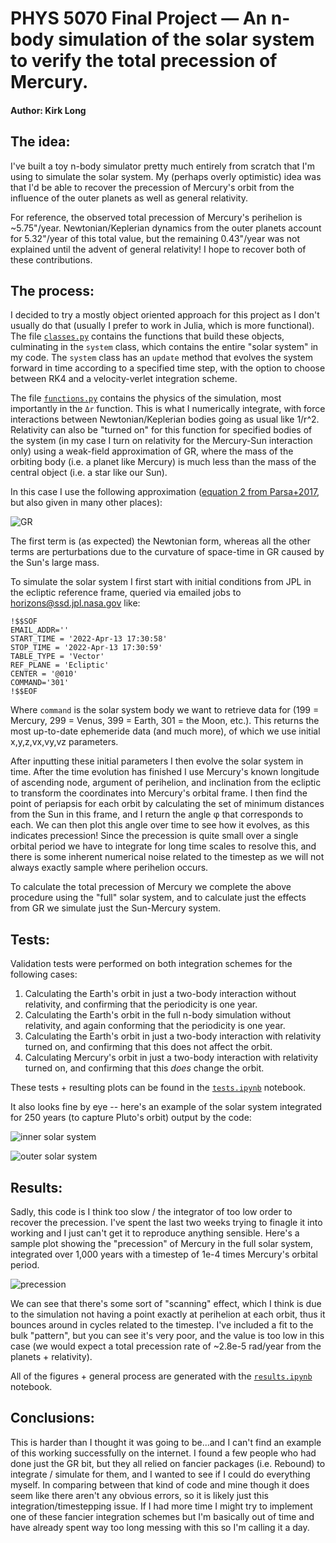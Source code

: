 # PHYS 5070 Final Project &mdash; An n-body simulation of the solar system to verify the total precession of Mercury.

#### Author: Kirk Long


## The idea:

I've built a toy n-body simulator pretty much entirely from scratch that I'm using to simulate the solar system. My (perhaps overly optimistic) idea was that I'd be able to recover the precession of Mercury's orbit from the influence of the outer planets as well as general relativity. 

For reference, the observed total precession of Mercury's perihelion is ~5.75"/year. Newtonian/Keplerian dynamics from the outer planets account for 5.32"/year of this total value, but the remaining 0.43"/year was not explained until the advent of general relativity! I hope to recover both of these contributions. 

## The process: 

I decided to try a mostly object oriented approach for this project as I don't usually do that (usually I prefer to work in Julia, which is more functional). The file [`classes.py`](classes.py) contains the functions that build these objects, culminating in the `system` class, which contains the entire "solar system" in my code. The `system` class has an `update` method that evolves the system forward in time according to a specified time step, with the option to choose between RK4 and a velocity-verlet integration scheme.

The file [`functions.py`](functions.py) contains the physics of the simulation, most importantly in the `Δr` function. This is what I numerically integrate, with force interactions between Newtonian/Keplerian bodies going as usual like 1/r^2. Relativity can also be "turned on" for this function for specified bodies of the system (in my case I turn on relativity for the Mercury-Sun interaction only) using a weak-field approximation of GR, where the mass of the orbiting body (i.e. a planet like Mercury) is much less than the mass of the central object (i.e. a star like our Sun).

In this case I use the following approximation ([equation 2 from Parsa+2017](https://www.eso.org/public/archives/announcements/pdf/ann17051a.pdf), but also given in many other places):

![GR](GREquation.png)

The first term is (as expected) the Newtonian form, whereas all the other terms are perturbations due to the curvature of space-time in GR caused by the Sun's large mass.

To simulate the solar system I first start with initial conditions from JPL in the ecliptic reference frame, queried via emailed jobs to horizons@ssd.jpl.nasa.gov like: 

```
!$$SOF
EMAIL_ADDR=''
START_TIME = '2022-Apr-13 17:30:58'
STOP_TIME = '2022-Apr-13 17:30:59'
TABLE_TYPE = 'Vector'
REF_PLANE = 'Ecliptic'
CENTER = '@010'
COMMAND='301'
!$$EOF
```

Where `command` is the solar system body we want to retrieve data for (199 = Mercury, 299 = Venus, 399 = Earth, 301 = the Moon, etc.). This returns the most up-to-date ephemeride data (and much more), of which we use initial x,y,z,vx,vy,vz parameters. 

After inputting these initial parameters I then evolve the solar system in time. After the time evolution has finished I use Mercury's known longitude of ascending node, argument of perihelion, and inclination from the ecliptic to transform the coordinates into Mercury's orbital frame. I then find the point of periapsis for each orbit by calculating the set of minimum distances from the Sun in this frame, and I return the angle φ that corresponds to each. We can then plot this angle over time to see how it evolves, as this indicates precession! Since the precession is quite small over a single orbital period we have to integrate for long time scales to resolve this, and there is some inherent numerical noise related to the timestep as we will not always exactly sample where perihelion occurs. 

To calculate the total precession of Mercury we complete the above procedure using the "full" solar system, and to calculate just the effects from GR we simulate just the Sun-Mercury system.

## Tests:
Validation tests were performed on both integration schemes for the following cases:

1. Calculating the Earth's orbit in just a two-body interaction without relativity, and confirming that the periodicity is one year.
2. Calculating the Earth's orbit in the full n-body simulation without relativity, and again conforming that the periodicity is one year.
3. Calculating the Earth's orbit in just a two-body interaction with relativity turned on, and confirming that this does not affect the orbit.
4. Calculating Mercury's orbit in just a two-body interaction with relativity turned on, and confirming that this *does* change the orbit.

These tests + resulting plots can be found in the [`tests.ipynb`](tests.ipynb) notebook.

It also looks fine by eye -- here's an example of the solar system integrated for 250 years (to capture Pluto's orbit) output by the code: 

![inner solar system](innerSolarSystem.png)

![outer solar system](outerSolarSystem.png)

## Results: 

Sadly, this code is I think too slow / the integrator of too low order to recover the precession. I've spent the last two weeks trying to finagle it into working and I just can't get it to reproduce anything sensible. Here's a sample plot showing the "precession" of Mercury in the full solar system, integrated over 1,000 years with a timestep of 1e-4 times Mercury's orbital period. 

![precession](totalPrecession.png)

We can see that there's some sort of "scanning" effect, which I think is due to the simulation not having a point exactly at perihelion at each orbit, thus it bounces around in cycles related to the timestep. I've included a fit to the bulk "pattern", but you can see it's very poor, and the value is too low in this case (we would expect a total precession rate of ~2.8e-5 rad/year from the planets + relativity). 

All of the figures + general process are generated with the [`results.ipynb`](results.ipynb) notebook.

## Conclusions: 

This is harder than I thought it was going to be...and I can't find an example of this working successfully on the internet. I found a few people who had done just the GR bit, but they all relied on fancier packages (i.e. Rebound) to integrate / simulate for them, and I wanted to see if I could do everything myself. In comparing between that kind of code and mine though it does seem like there aren't any obvious errors, so it is likely just this integration/timestepping issue. If I had more time I might try to implement one of these fancier integration schemes but I'm basically out of time and have already spent way too long messing with this so I'm calling it a day.


